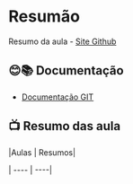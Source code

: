 # Resumão

Resumo da aula - [ Site Github](https://github.com/settings/profile)

## 😊📚 Documentação
- [ Documentação GIT](https://docs.github.com)

## 📺 Resumo das aula

|Aulas | Resumos|

| ---- | ----| 
